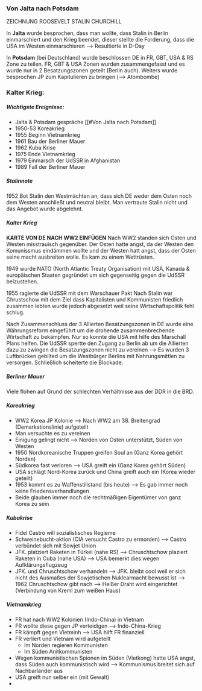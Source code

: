 ### Von Jalta nach Potsdam
ZEICHNUNG ROOSEVELT STALIN CHURCHILL

In **Jalta** wurde besprochen, dass man wollte, dass Stalin in Berlin einmarschiert und den Krieg beendet, dieser stellte die Forderung, dass die USA im Westen einmarschieren --> Resultierte in D-Day

In **Potsdam** (bei Deutschland) wurde beschlossen DE in FR, GBT, USA & RS Zone zu teilen. FR, GBT & USA Zonen wurden zusammengefasst und es wurde nur in 2 Besatzungszonen geteilt (Berlin auch). Weiters wurde besprochen JP zum Kapitulieren zu bringen (--> Atombombe)

### Kalter Krieg:
##### Wichtigste Ereignisse:
- Jalta & Potsdam gespräche [[#Von Jalta nach Potsdam]]
- 1950-53 Koreakrieg
- 1955 Beginn Vietnamkrieg
- 1961 Bau der Berliner Mauer
- 1962 Kuba Krise
- 1975 Ende Vietnamkrieg
- 1979 Einmarsch der UdSSR in Afghanistan
- 1989 Fall der Berliner Mauer

##### Stalinnote
1952 Bot Stalin den Westmächten an, dass sich DE weder dem Osten noch dem Westen anschließt und neutral bleibt. Man vertraute Stalin nicht und das Angebot wurde abgelehnt.

##### Kalter Krieg
**KARTE VON DE NACH WW2 EINFÜGEN**
Nach WW2 standen sich Osten und Westen misstrauisch gegenüber. Der Osten hatte angst, da der Westen den Komunissmus eindämmen wollte und der Westen hatt angst, dass der Osten seine macht ausbreiten wolle. Es kam zu einem Wettrüsten.

1949 wurde NATO (North Atlantic Treaty Organisation) mit USA, Kanada & europäischen Staaten gegründet um sich gegenseitig gegen die UdSSR beizustehen.

1955 ragierte die UdSSR mit dem Warschauer Pakt
Nach Stalin war Chrustschow mit dem Ziel dass Kapitalisten und Kommunisten friedlich zusammen lebten wurde jedoch abgesetzt weil seine Wirtschaftspolitik fehl schlug.

Nach Zusammenschluss der 3 Allierten Besatzungszonen in DE wurde eine Währungsreform eingeführt um die drohende zusammenbrechende Wirtschaft zu bekämpfen. Nur so konnte die USA mit hilfe des Marschall Plans helfen.
Die UdSSR spertte den Zugang zu Berlin ab um die Allierten dazu zu zwingen die Besatzungszonen nicht zu vereinen --> Es wurden 3 Luftbrücken gebilted um die Westbürger Berlins mit Nahrungsmittlen zu versorgen. Schließlich scheiterte die Blockade.

##### Berliner Mauer
Viele flohen auf Grund der schlechten Verhältnisse aus der DDR in die BRD.

##### Koreakrieg
- WW2 Korea JP Kolonie --> Nach WW2 am 38. Breitengrad (Demarkationslinie) aufgeteilt
- Man versuchte es zu vereinen
- Einigung gelingt nicht --> Norden von Osten unterstützt, Süden von Westen
- 1950 Nordkoreanische Truppen greifen Soul an (Ganz Korea gehört Norden)
- Südkorea fast verloren --> USA greift ein (Ganz Korea gehört Süden)
- USA schlägt Nord-Korea zurück und China greift auch ein (Korea wieder geteilt)
- 1953 kommt es zu Waffenstillstand (bis heute) --> Es gab immer noch keine Friedensverhandlungen
- Beide glauben immer noch die rechtmäßigen Eigentümer von ganz Korea zu sein

##### Kubakrise
- Fidel Castro will sozialistisches Regieme
- Schweinebucht-aktion (CIA versucht Castro zu ermorden) --> Castro verbündet sich mit Sowjet Union
- JFK. platziert Raketen in Türkei (nahe RS) --> Chruschtschow plaziert Raketen in Cuba (nahe USA) --> USA bemerkt dies wegen Aufklärungsflugzeug
- JFK. und Chruschtschow verhandeln --> JFK. bleibt cool weil er sich nicht des Ausmaßes der Sowjetischen Nuklearmacht bewusst ist --> 1962 Chruschtschow gibt nach --> Heißer Draht wird eingerichtet (Verbindung von Kreml zum weißen Haus)

##### Vietnamkrieg
- FR hat nach WW2 Kolonien (Indo-China) in Vietnam
- FR wollte diese gegen JP verteidigen --> Indo-China-Krieg
- FR kämpft gegen Vietminh --> USA hilft FR finanziell
- FR verliert und Vietnam wird aufgeteilt
	- Im Norden regieren Kommunisten
	- Im Süden Anitkommunisten
- Wegen kommunistischen Spionen im Süden (Vietkong) hatte USA angst, dass Süden auch kommunistisch wird --> Kommunismus breitet sich auf Nachbarländer aus
- USA greift nun selber ein (mit Gewalt)
- 

